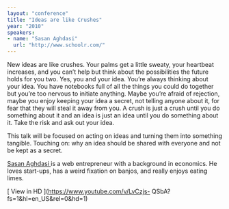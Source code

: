 ```yaml
---
layout: "conference"
title: "Ideas are like Crushes"
year: "2010"
speakers:
- name: "Sasan Aghdasi"
  url: "http://www.schoolr.com/"
---
```



New ideas are like crushes. Your palms get a little sweaty, your heartbeat
increases, and you can’t help but think about the possibilities the future
holds for you two. Yes, you and your idea. You’re always thinking about your
idea. You have notebooks full of all the things you could do together but
you’re too nervous to initiate anything. Maybe you’re afraid of rejection,
maybe you enjoy keeping your idea a secret, not telling anyone about it, for
fear that they will steal it away from you. A crush is just a crush until you
do something about it and an idea is just an idea until you do something about
it. Take the risk and ask out your idea.

This talk will be focused on acting on ideas and turning them into something
tangible. Touching on: why an idea should be shared with everyone and not be
kept as a secret.

[ Sasan Aghdasi
](http://www.schoolr.com/) is a web
entrepreneur with a background in economics. He loves start-ups, has a weird
fixation on banjos, and really enjoys eating limes.


[ View in HD
](https://www.youtube.com/v/LvCzjs-
QSbA?fs=1&hl=en_US&rel=0&hd=1)


[//]: # (Retrieved from https://web.archive.org/web/20210416135337/https://www.ideawave.ca/the-conference/ideas-are-like-crushes)